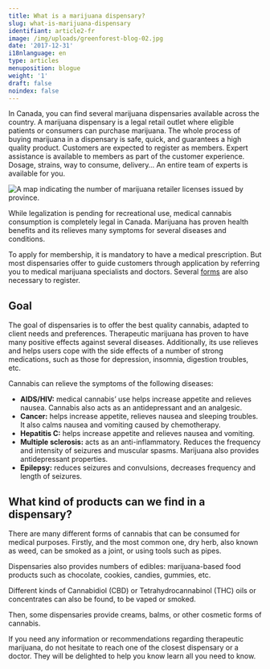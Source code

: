 ```yaml
---
title: What is a marijuana dispensary?
slug: what-is-marijuana-dispensary
identifiant: article2-fr
image: /img/uploads/greenforest-blog-02.jpg
date: '2017-12-31'
i18nlanguage: en
type: articles
menuposition: blogue
weight: '1'
draft: false
noindex: false
---
```

In Canada, you can find several marijuana dispensaries available across the country. A marijuana dispensary is a legal retail outlet where eligible patients or consumers can purchase marijuana. The whole process of buying marijuana in a dispensary is safe, quick, and guarantees a high quality product. Customers are expected to register as members. Expert assistance is available to members as part of the customer experience. Dosage, strains, way to consume, delivery… An entire team of experts is available for you.

![A map indicating the number of marijuana retailer licenses issued by province.](/img/uploads/greenforest-blog-03.jpg)

While legalization is pending for recreational use, medical cannabis consumption is completely legal in Canada. Marijuana has proven health benefits and its relieves many symptoms for several diseases and conditions.

To apply for membership, it is mandatory to have a medical prescription. But most dispensaries offer to guide customers through application by referring you to medical marijuana specialists and doctors. Several [forms](https://www.laforetverte.ca/en/members/) are also necessary to register.

## Goal

The goal of dispensaries is to offer the best quality cannabis, adapted to client needs and preferences. Therapeutic marijuana has proven to have many positive effects against several diseases. Additionally, its use relieves and helps users cope with the side effects of a number of strong medications, such as those for depression, insomnia, digestion troubles, etc.

Cannabis can relieve the symptoms of the following diseases:

* **AIDS/HIV:** medical cannabis’ use helps increase appetite and relieves nausea. Cannabis also acts as an antidepressant and an analgesic.
* **Cancer:** helps increase appetite, relieves nausea and sleeping troubles. It also calms nausea and vomiting caused by chemotherapy.
* **Hepatitis C:** helps increase appetite and relieves nausea and vomiting.
* **Multiple sclerosis:** acts as an anti-inflammatory. Reduces the frequency and intensity of seizures and muscular spasms. Marijuana also provides antidepressant properties.
* **Epilepsy:** reduces seizures and convulsions, decreases frequency and length of seizures.

## What kind of products can we find in a dispensary?

There are many different forms of cannabis that can be consumed for medical purposes. Firstly, and the most common one, dry herb, also known as weed, can be smoked as a joint, or using tools such as pipes.

Dispensaries also provides numbers of edibles: marijuana-based food products such as chocolate, cookies, candies, gummies, etc.

Different kinds of Cannabidiol (CBD) or Tetrahydrocannabinol (THC) oils or concentrates can also be found, to be vaped or smoked.

Then, some dispensaries provide creams, balms, or other cosmetic forms of cannabis.

If you need any information or recommendations regarding therapeutic marijuana, do not hesitate to reach one of the closest dispensary or a doctor. They will be delighted to help you know learn all you need to know.
